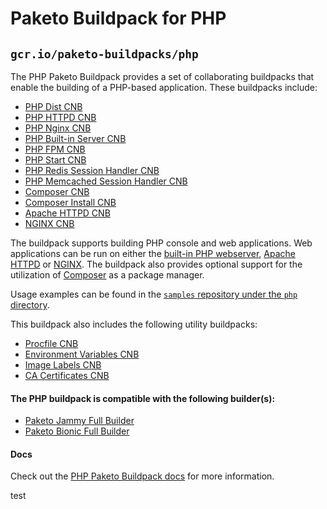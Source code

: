 # Paketo Buildpack for PHP
## `gcr.io/paketo-buildpacks/php`

The PHP Paketo Buildpack provides a set of collaborating buildpacks that
enable the building of a PHP-based application. These buildpacks include:
- [PHP Dist CNB](https://github.com/paketo-buildpacks/php-dist)
- [PHP HTTPD CNB](https://github.com/paketo-buildpacks/php-httpd)
- [PHP Nginx CNB](https://github.com/paketo-buildpacks/php-nginx)
- [PHP Built-in Server CNB](https://github.com/paketo-buildpacks/php-builtin-server)
- [PHP FPM CNB](https://github.com/paketo-buildpacks/php-fpm)
- [PHP Start CNB](https://github.com/paketo-buildpacks/php-start)
- [PHP Redis Session Handler CNB](https://github.com/paketo-buildpacks/php-redis-session-handler)
- [PHP Memcached Session Handler CNB](https://github.com/paketo-buildpacks/php-memcached-session-handler)
- [Composer CNB](https://github.com/paketo-buildpacks/composer)
- [Composer Install CNB](https://github.com/paketo-buildpacks/composer-install)
- [Apache HTTPD CNB](https://github.com/paketo-buildpacks/httpd)
- [NGINX CNB](https://github.com/paketo-buildpacks/nginx)

The buildpack supports building PHP console and web applications. Web
applications can be run on either the [built-in PHP
webserver](https://www.php.net/manual/en/features.commandline.webserver.php),
[Apache HTTPD](https://httpd.apache.org/) or [NGINX](https://www.nginx.com/).
The buildpack also provides optional support for the utilization of
[Composer](https://getcomposer.org) as a package manager.

Usage examples can be found in the
[`samples` repository under the `php` directory](https://github.com/paketo-buildpacks/samples/tree/main/php).

This buildpack also includes the following utility buildpacks:
- [Procfile CNB](https://github.com/paketo-buildpacks/procfile)
- [Environment Variables CNB](https://github.com/paketo-buildpacks/environment-variables)
- [Image Labels CNB](https://github.com/paketo-buildpacks/image-labels)
- [CA Certificates CNB](https://github.com/paketo-buildpacks/ca-certificates)

#### The PHP buildpack is compatible with the following builder(s):

- [Paketo Jammy Full Builder](https://github.com/paketo-buildpacks/builder-jammy-full)
- [Paketo Bionic Full Builder](https://github.com/paketo-buildpacks/full-builder)

#### Docs

Check out the [PHP Paketo Buildpack
docs](https://paketo.io/docs/buildpacks/language-family-buildpacks/php) for
more information.

test
